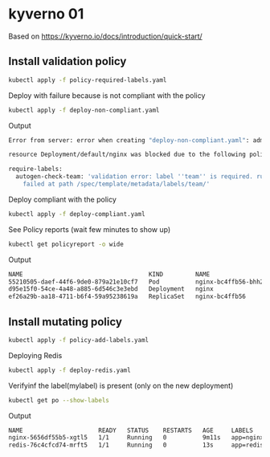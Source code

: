 # kyverno 01

Based on https://kyverno.io/docs/introduction/quick-start/

## Install validation policy

```bash
kubectl apply -f policy-required-labels.yaml 
```

Deploy with failure because is not compliant with the policy

```bash
kubectl apply -f deploy-non-compliant.yaml
```
Output
```bash
Error from server: error when creating "deploy-non-compliant.yaml": admission webhook "validate.kyverno.svc-fail" denied the request: 

resource Deployment/default/nginx was blocked due to the following policies 

require-labels:
  autogen-check-team: 'validation error: label ''team'' is required. rule autogen-check-team
    failed at path /spec/template/metadata/labels/team/'
```

Deploy compliant with the policy

```bash
kubectl apply -f deploy-compliant.yaml
```

See Policy reports (wait few minutes to show up)

```bash
kubectl get policyreport -o wide 
```
Output
```bash
NAME                                   KIND         NAME                   PASS   FAIL   WARN   ERROR   SKIP   AGE
55210505-daef-44f6-9de0-879a21e10cf7   Pod          nginx-bc4ffb56-bhh2b   1      0      0      0       0      3m52s
d95e15f0-54ce-4a48-a885-6d546c3e3ebd   Deployment   nginx                  2      0      0      0       0      3m54s
ef26a29b-aa18-4711-b6f4-59a95238619a   ReplicaSet   nginx-bc4ffb56         1      0      0      0       0      3m32s
```

## Install mutating policy

```bash
kubectl apply -f policy-add-labels.yaml 
```

Deploying Redis

```bash
kubectl apply -f deploy-redis.yaml 
```

Verifyinf the label(mylabel) is present (only on the new deployment)

```bash
kubectl get po --show-labels
```
Output
```bash
NAME                     READY   STATUS    RESTARTS   AGE     LABELS
nginx-5656df55b5-xgtl5   1/1     Running   0          9m11s   app=nginx,pod-template-hash=5656df55b5,team=compliant
redis-76c4cfcd74-mrft5   1/1     Running   0          13s     app=redis,mylabel=some.value,pod-template-hash=76c4cfcd74,team=compliant.with.mutating
```
